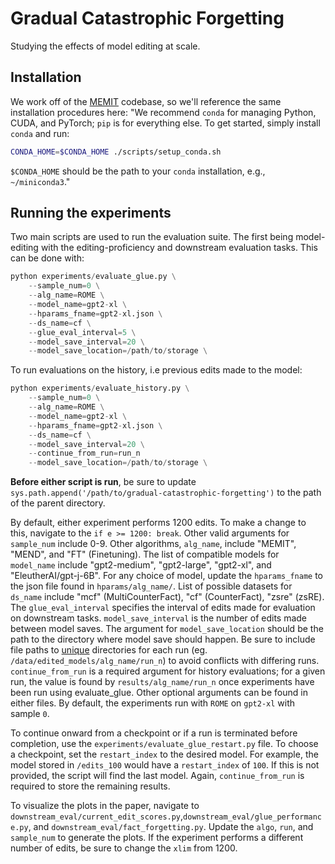 # Gradual Catastrophic Forgetting

Studying the effects of model editing at scale.

## Installation
We work off of the [MEMIT](https://github.com/kmeng01/memit) codebase, so we'll reference the same installation procedures here: 
"We recommend `conda` for managing Python, CUDA, and PyTorch; `pip` is for everything else. To get started, simply install `conda` and run:
```bash
CONDA_HOME=$CONDA_HOME ./scripts/setup_conda.sh
```

`$CONDA_HOME` should be the path to your `conda` installation, e.g., `~/miniconda3`."

## Running the experiments
Two main scripts are used to run the evaluation suite. The first being model-editing with the editing-proficiency and downstream evaluation tasks. This can be done with:
```python
python experiments/evaluate_glue.py \
    --sample_num=0 \
    --alg_name=ROME \
    --model_name=gpt2-xl \
    --hparams_fname=gpt2-xl.json \
    --ds_name=cf \
    --glue_eval_interval=5 \
    --model_save_interval=20 \
    --model_save_location=/path/to/storage \
```
To run evaluations on the history, i.e previous edits made to the model:
```python
python experiments/evaluate_history.py \
    --sample_num=0 \
    --alg_name=ROME \
    --model_name=gpt2-xl \
    --hparams_fname=gpt2-xl.json \
    --ds_name=cf \
    --model_save_interval=20 \
    --continue_from_run=run_n
    --model_save_location=/path/to/storage \
```
**Before either script is run**, be sure to update ```sys.path.append('/path/to/gradual-catastrophic-forgetting')``` to the path of the parent directory. 

By default, either experiment performs 1200 edits. To make a change to this, navigate to the ```if e >= 1200: break```. Other valid arguments for ```sample_num``` include 0-9. Other algorithms, ```alg_name```, include "MEMIT", "MEND", and "FT" (Finetuning). The list of compatible models for ```model_name``` include "gpt2-medium", "gpt2-large", "gpt2-xl", and "EleutherAI/gpt-j-6B". For any choice of model, update the ```hparams_fname``` to the json file found in ```hparams/alg_name/```. List of possible datasets for ```ds_name``` include "mcf" (MultiCounterFact), "cf" (CounterFact), "zsre" (zsRE). The ```glue_eval_interval``` specifies the interval of edits made for evaluation on downstream tasks. ```model_save_interval``` is the number of edits made between model saves. The argument for ```model_save_location``` should be the path to the directory where model save should happen. Be sure to include file paths to <ins>unique</ins> directories for each run (eg. ```/data/edited_models/alg_name/run_n```) to avoid conflicts with differing runs. ```continue_from_run``` is a required argument for history evaluations; for a given run, the value is found by ```results/alg_name/run_n``` once experiments have been run using evaluate_glue. Other optional arguments can be found in either files. By default, the experiments run with ```ROME``` on ```gpt2-xl``` with sample ```0```.

To continue onward from a checkpoint or if a run is terminated before completion, use the ```experiments/evaluate_glue_restart.py``` file. To choose a checkpoint, set the ```restart_index``` to the desired model. For example, the model stored in ```/edits_100``` would have a ```restart_index``` of ```100```. If this is not provided, the script will find the last model. Again, ```continue_from_run``` is required to store the remaining results.

To visualize the plots in the paper, navigate to ```downstream_eval/current_edit_scores.py```,```downstream_eval/glue_performance.py```, and ```downstream_eval/fact_forgetting.py```. Update the ```algo```, ```run```, and ```sample_num``` to generate the plots. If the experiment performs a different number of edits, be sure to change the ```xlim``` from 1200.
 
